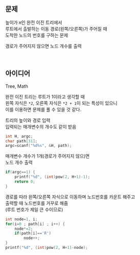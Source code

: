 ## 문제
높이가 `H`인 완전 이진 트리에서  
루트에서 출발하는 이동 경로(왼쪽/오른쪽)가 주어질 때  
도착한 노드의 번호를 구하는 문제

경로가 주어지지 않으면 노드 개수를 출력

<br/>

## 아이디어
Tree, Math

완전 이진 트리는 루트가 1이라고 생각할 때  
왼쪽 자식은 `*2`, 오른쪽 자식은 `*2 + 1`이 되는 특성이 있으니  
이를 이용하면 문제를 풀 수 있을 것 같다.

트리의 높이와 경로 입력  
입력되는 매개변수의 개수도 같이 받음
```c
int H, argc;
char path[31];
argc=scanf("%d%s", &H, path);
```
매개변수 개수가 1개(경로가 주어지지 않으)면  
노드 개수 출력
```c
if(argc==1) {
	printf("%d", (int)pow(2, H+1)-1);
	return 0;
}
```
경로를 따라 왼쪽/오른쪽 자식으로 이동하며 노드번호를 카운트 해주고  
출력할 때 노드번호를 거꾸로 해줌  
(루트 번호가 제일 큰 수이므로)
```c
int node=1, i;
for(i=0 ; path[i] ; i++) {
	node*=2;
	if(path[i]=='R')
		node++;
}
printf("%d", (int)pow(2, H+1)-node);
```